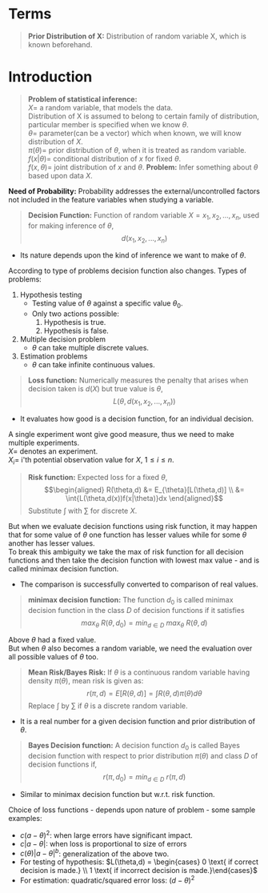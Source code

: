# Terms
>**Prior Distribution of X:** Distribution of random variable X, which is known beforehand.


# Introduction

> **Problem of statistical inference:**  
$X =$ a random variable, that models the data.  
$\text{Distribution of X is assumed to belong to certain family of distribution, particular member is specified when we know }\theta$.  
$\theta =$ parameter(can be a vector) which when known, we will know distribution of $X$.  
$\pi(\theta) =$ prior distribution of $\theta$, when it is treated as random variable.    
$f(x|\theta) =$ conditional distribution of $x$ for fixed $\theta$.  
$f(x,\theta) =$ joint distribution of $x$ and $\theta$.
**Problem:** Infer something about $\theta$ based upon data $X$.  

**Need of Probability:** Probability addresses the external/uncontrolled factors not included in the feature variables when studying a variable.  

> **Decision Function:** Function of random variable $X=x_1,x_2,...,x_n$, used for making inference of $\theta$, $$d(x_1,x_2,...,x_n)$$
- Its nature depends upon the kind of inference we want to make of $\theta$.

According to type of problems decision function also changes.
Types of problems:
1. Hypothesis testing
	- Testing value of $\theta$ against a specific value $\theta_0$.
	- Only two actions possible:
		1. Hypothesis is true.
		2. Hypothesis is false.
1. Multiple decision problem
	- $\theta$ can take multiple discrete values.
2. Estimation problems
	- $\theta$ can take infinite continuous values.

> **Loss function:** Numerically measures the penalty that arises when decision taken is $d(X)$ but true value is $\theta$, $$L(\theta, d(x_1,x_2,...,x_n))$$
- It evaluates how good is a decision function, for an individual decision.

A single experiment wont give good measure, thus we need to make multiple experiments.  
$X =$ denotes an experiment.  
$X_i =$ i'th potential observation value for $X$, $1 \le i \le n$.  

> **Risk function:** Expected loss for a fixed $\theta$, 
> $$\begin{aligned}
 R(\theta,d) &= E_{\theta}[L(\theta,d)] \\
 &= \int{L(\theta,d(x))f(x|\theta)}dx
 \end{aligned}$$
 Substitute $\int$ with $\sum$ for discrete $X$.

But when we evaluate decision functions using risk function, it may happen that for some value of $\theta$ one function has lesser values while for some $\theta$ another has lesser values.  
To break this ambiguity we take the max of risk function for all decision functions and then take the decision function with lowest max value - and is called minimax decision function.  
- The comparison is successfully converted to comparison of real values.
> **minimax decision function:** The function $d_0$ is called minimax decision function in the class $D$ of decision functions if it satisfies  
> $$max_{\theta} \ R(\theta, d_0) = min_{d\in D}\ max_{\theta}\  R(\theta, d)$$


Above $\theta$ had a fixed value.  
But when $\theta$ also becomes a random variable, we need the evaluation over all possible values of $\theta$ too.  
> **Mean Risk/Bayes Risk:** If $\theta$ is a continuous random variable having density $\pi(\theta)$, mean risk is given as:
> $$r(\pi,d) = E[R(\theta,d)] = \int{R(\theta,d)\pi(\theta)d\theta}$$
> Replace $\int$ by $\sum$ if $\theta$ is a discrete random variable.
- It is a real number for a given decision function and prior distribution of $\theta$.

> **Bayes Decision function:** A decision function $d_0$ is called Bayes decision function with respect to prior distribution $\pi(\theta)$ and class $D$ of decision functions if, 
> $$r(\pi, d_0) = min_{d \in D} \ r(\pi, d)$$
> 
- Similar to minimax decision function but w.r.t. risk function.

Choice of loss functions - depends upon nature of problem - some sample examples:
- $c(a-\theta)^2$: when large errors have significant impact.
- $c|a-\theta|$: when loss is proportional to size of errors
- $c(\theta)|a-\theta|^b$: generalization of the above two.
- For testing of hypothesis: $L(\theta,d) = \begin{cases} 0 \text{ if correct decision is made.} \\ 1 \text{ if  incorrect decision is made.}\end{cases}$
- For estimation: quadratic/squared error loss: $(d-\theta)^2$
